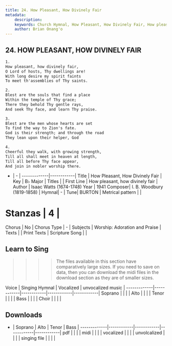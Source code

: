 ```yaml
---
title: 24. How Pleasant, How Divinely Fair
metadata:
    description: 
    keywords: Church Hymnal, How Pleasant, How Divinely Fair, How pleasant, how divinely fair, 
    author: Brian Onang'o
---
```



## 24. HOW PLEASANT, HOW DIVINELY FAIR

```txt
1.
How pleasant, how divinely fair, 
O Lord of hosts, Thy dwellings are! 
With long desire my spirit faints 
To meet th'assemblies of Thy saints. 

2.
Blest are the souls that find a place 
Within the temple of Thy grace; 
There they behold Thy gentle rays, 
And seek Thy face, and learn Thy praise. 

3.
Blest are the men whose hearts are set 
To find the way to Zion's fate. 
God is their strength; and through the road 
They lean upon their helper, God 

4.
Cheerful they walk, with growing strength, 
Till all shall meet in heaven at length, 
Till all before Thy face appear, 
And join in nobler worship there.

```

- |   -  |
-------------|------------|
Title | How Pleasant, How Divinely Fair |
Key | B♭ Major |
Titles |  |
First Line | How pleasant, how divinely fair |
Author | Isaac Watts (1674-1748)
Year | 1941
Composer| I. B. Woodbury (1819-1858) |
Hymnal|  - |
Tune| BURTON |
Metrical pattern | |
# Stanzas | 4 |
Chorus | No |
Chorus Type | - |
Subjects | Worship: Adoration and Praise |
Texts |  |
Print Texts | 
Scripture Song |  |
  
## Learn to Sing

>>>> The files available in this section have comparatively large sizes. If you need to save on data, then you can download the midi files in the download section as they are of smaller sizes.

Voice |  Singing Hymnal | Vocalized | unvocalized music |
-------------|------------|------------|------------|------------|
Soprano | | | |
Alto | | | |
Tenor | | | |
Bass | | | |
Choir | | | |

## Downloads

- |  Soprano | Alto | Tenor | Bass |
-------------|------------|------------|------------|------------|
pdf | | | |
midi | | | |
vocalized | | | |
unvolcalized | | | |
singing file | | | |
  